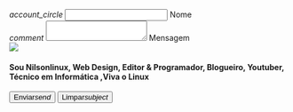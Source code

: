<form action="https://docs.google.com/forms/d/e/1FAIpQLSem00K5ihqoUuMr53pOnxZCFxrhqC87LaxkHI4DxyAFkNh0fg/formResponse" method="post">
    <div class="input-field col s12">
        <i class="material-icons prefix">account_circle</i>
        <input id="icon_prefix" type="text" class="validate" name="entry.460529804" required>
        <label for="icon_prefix">Nome</label>
    </div>
    <div class="input-field col s12">
        <i class="material-icons prefix">comment</i>
        <textarea id="textarea1" class="materialize-textarea" name="entry.1651581134" required></textarea>
        <label for="textarea1">Mensagem</label>
<div class="col-s12 tag-div">
  <div class="user-pic center-align">
    <a href="{{site.github_profile}}" target="_blank"><img class="circle hoverable z-depth-1" src="{{site.baseurl}}/assets/res/user.png"></a>
  </div>
  <div class="user-intro center-align">
    <h4 class="hidden">Sou Nilsonlinux, <span id="js-rotating">Web Design, Editor & Programador, Blogueiro, Youtuber, Técnico em Informática</span> ,Viva o Linux</h4>
  </div>
          </div>
    <div class="row center">
        <button class="btn waves-effect waves-light" type="submit" name="submit">Enviar<i class="material-icons right">send</i></button>
        <button class="btn waves-effect waves-light" type="reset" name="reset">Limpar<i class="material-icons right">subject</i></button>
    </div>
</form>
<!--
-->